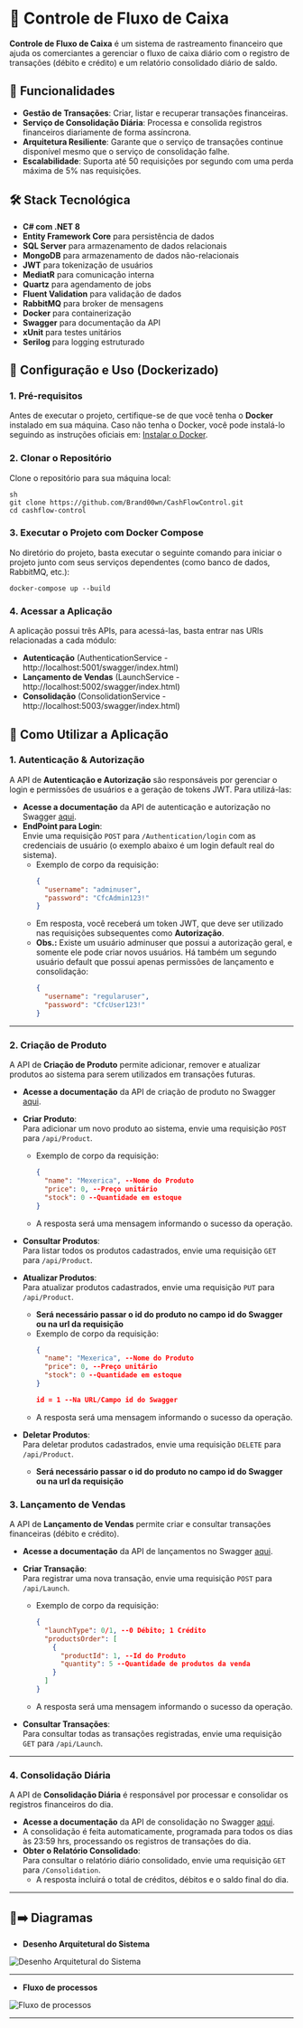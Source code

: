 # 🏦 Controle de Fluxo de Caixa

**Controle de Fluxo de Caixa** é um sistema de rastreamento financeiro que ajuda os comerciantes a gerenciar o fluxo de caixa diário com o registro de transações (débito e crédito) e um relatório consolidado diário de saldo.

## 🚀 Funcionalidades
- **Gestão de Transações**: Criar, listar e recuperar transações financeiras.
- **Serviço de Consolidação Diária**: Processa e consolida registros financeiros diariamente de forma assíncrona.
- **Arquitetura Resiliente**: Garante que o serviço de transações continue disponível mesmo que o serviço de consolidação falhe.
- **Escalabilidade**: Suporta até 50 requisições por segundo com uma perda máxima de 5% nas requisições.

## 🛠 Stack Tecnológica
- **C# com .NET 8**
- **Entity Framework Core** para persistência de dados
- **SQL Server** para armazenamento de dados relacionais
- **MongoDB** para armazenamento de dados não-relacionais
- **JWT** para tokenização de usuários
- **MediatR** para comunicação interna
- **Quartz** para agendamento de jobs
- **Fluent Validation** para validação de dados
- **RabbitMQ** para broker de mensagens
- **Docker** para containerização
- **Swagger** para documentação da API
- **xUnit** para testes unitários
- **Serilog** para logging estruturado


## 📖 Configuração e Uso (Dockerizado)

### 1. Pré-requisitos
Antes de executar o projeto, certifique-se de que você tenha o **Docker** instalado em sua máquina. Caso não tenha o Docker, você pode instalá-lo seguindo as instruções oficiais em: [Instalar o Docker](https://docs.docker.com/get-docker/).

### 2. Clonar o Repositório
Clone o repositório para sua máquina local:
```
sh
git clone https://github.com/Brand00wn/CashFlowControl.git
cd cashflow-control
```

### 3. Executar o Projeto com Docker Compose
No diretório do projeto, basta executar o seguinte comando para iniciar o projeto junto com seus serviços dependentes (como banco de dados, RabbitMQ, etc.):
```
docker-compose up --build
```

### 4. Acessar a Aplicação
A aplicação possui três APIs, para acessá-las, basta entrar nas URls relacionadas a cada módulo:
- **Autenticação** (AuthenticationService - http://localhost:5001/swagger/index.html)
- **Lançamento de Vendas** (LaunchService - http://localhost:5002/swagger/index.html)
- **Consolidação** (ConsolidationService - http://localhost:5003/swagger/index.html)

## 📝 Como Utilizar a Aplicação

### 1. **Autenticação & Autorização**

A API de **Autenticação e Autorização** são responsáveis por gerenciar o login e permissões de usuários e a geração de tokens JWT. Para utilizá-las:

- **Acesse a documentação** da API de autenticação e autorização no Swagger [aqui](http://localhost:5001/swagger/index.html).
- **EndPoint para Login**:  
  Envie uma requisição `POST` para `/Authentication/login` com as credenciais de usuário (o exemplo abaixo é um login default real do sistema).
  - Exemplo de corpo da requisição:
	```json
	{
	  "username": "adminuser",
	  "password": "CfcAdmin123!"
	}
	```
  - Em resposta, você receberá um token JWT, que deve ser utilizado nas requisições subsequentes como **Autorização**.
  - **Obs.:** Existe um usuário adminuser que possui a autorização geral, e somente ele pode criar novos usuários. Há também um segundo usuário default que possui apenas permissões de lançamento e consolidação:
    ```json
    {
      "username": "regularuser",
      "password": "CfcUser123!"
    }
    ```
---

### 2. **Criação de Produto**

A API de **Criação de Produto** permite adicionar, remover e atualizar produtos ao sistema para serem utilizados em transações futuras.

- **Acesse a documentação** da API de criação de produto no Swagger [aqui](http://localhost:5004/swagger/index.html).
- **Criar Produto**:  
  Para adicionar um novo produto ao sistema, envie uma requisição `POST` para `/api/Product`. 
  - Exemplo de corpo da requisição:
    ```json
    {
	  "name": "Mexerica", --Nome do Produto
	  "price": 0, --Preço unitário
	  "stock": 0 --Quantidade em estoque
	}
    ```
  - A resposta será uma mensagem informando o sucesso da operação.

- **Consultar Produtos**:  
  Para listar todos os produtos cadastrados, envie uma requisição `GET` para `/api/Product`.
  
- **Atualizar Produtos**:  
  Para atualizar produtos cadastrados, envie uma requisição `PUT` para `/api/Product`. 
  - **Será necessário passar o id do produto no campo id do Swagger ou na url da requisição**
  - Exemplo de corpo da requisição:
    ```json
    {
	  "name": "Mexerica", --Nome do Produto
	  "price": 0, --Preço unitário
	  "stock": 0 --Quantidade em estoque
	}
	
	id = 1 --Na URL/Campo id do Swagger
    ```
  - A resposta será uma mensagem informando o sucesso da operação.
  
- **Deletar Produtos**:  
  Para deletar produtos cadastrados, envie uma requisição `DELETE` para `/api/Product`. 
  - **Será necessário passar o id do produto no campo id do Swagger ou na url da requisição**

### 3. **Lançamento de Vendas**

A API de **Lançamento de Vendas** permite criar e consultar transações financeiras (débito e crédito).

- **Acesse a documentação** da API de lançamentos no Swagger [aqui](http://localhost:5002/swagger/index.html).
- **Criar Transação**:  
  Para registrar uma nova transação, envie uma requisição `POST` para `/api/Launch`. 
  - Exemplo de corpo da requisição:
    ```json
    {
	  "launchType": 0/1, --0 Débito; 1 Crédito
	  "productsOrder": [
		{
		  "productId": 1, --Id do Produto
		  "quantity": 5 --Quantidade de produtos da venda
		}
	  ]
	}
    ```
  - A resposta será uma mensagem informando o sucesso da operação.

- **Consultar Transações**:  
  Para consultar todas as transações registradas, envie uma requisição `GET` para `/api/Launch`.
  
---

### 4. **Consolidação Diária**

A API de **Consolidação Diária** é responsável por processar e consolidar os registros financeiros do dia.

- **Acesse a documentação** da API de consolidação no Swagger [aqui](http://localhost:5003/swagger/index.html).
- A consolidação é feita automaticamente, programada para todos os dias às 23:59 hrs, processando os registros de transações do dia.
- **Obter o Relatório Consolidado**:  
  Para consultar o relatório diário consolidado, envie uma requisição `GET` para `/Consolidation`.
  - A resposta incluirá o total de créditos, débitos e o saldo final do dia.

---

## 🔶➡️ Diagramas

- **Desenho Arquitetural do Sistema**

![Desenho Arquitetural do Sistema](./Documentation/SystemArchitectureDiagram.drawio.svg)

---

- **Fluxo de processos**

![Fluxo de processos](./Documentation/FlowchartDiagram.drawio.svg)

---